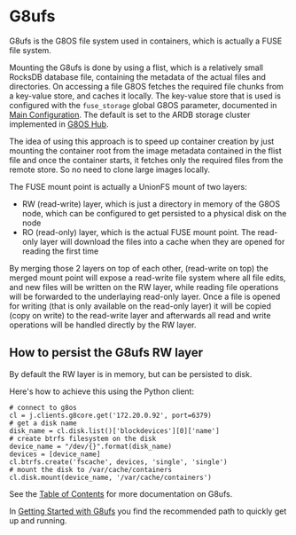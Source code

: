 # G8ufs

G8ufs is the G8OS file system used in containers, which is actually a FUSE file system.

Mounting the G8ufs is done by using a flist, which is a relatively small RocksDB database file, containing the metadata of the actual files and directories. On accessing a file G8OS fetches the required file chunks from a key-value store, and caches it locally. The key-value store that is used is configured with the `fuse_storage` global G8OS parameter, documented in [Main Configuration](../config/main.md#globals). The default is set to the ARDB storage cluster implemented in [G8OS Hub](hub/hub.md).

The idea of using this approach is to speed up container creation by just mounting the container root from the image metadata contained in the flist file and once the container starts, it fetches only the required files from the remote store. So no need to clone large images locally.

The FUSE mount point is actually a UnionFS mount of two layers:
- RW (read-write) layer, which is just a directory in memory of the G8OS node, which can be configured to get persisted to a physical disk on the node
- RO (read-only) layer, which is the actual FUSE mount point. The read-only layer will download the files into a cache when they are opened for reading the first time

By merging those 2 layers on top of each other, (read-write on top) the merged mount point will expose a read-write file system where all file edits, and new files will be written on the RW layer, while reading file operations will be forwarded to the underlaying read-only layer. Once a file is opened for writing (that is only available on the read-only layer) it will be copied (copy on write) to the read-write layer and afterwards all read and write operations will be handled directly by the RW layer.


## How to persist the G8ufs RW layer

By default the RW layer is in memory, but can be persisted to disk.

Here's how to achieve this using the Python client:

```
# connect to g8os
cl = j.clients.g8core.get('172.20.0.92', port=6379)
# get a disk name
disk_name = cl.disk.list()['blockdevices'][0]['name']
# create btrfs filesystem on the disk
device_name = "/dev/{}".format(disk_name)
devices = [device_name]
cl.btrfs.create('fscache', devices, 'single', 'single')
# mount the disk to /var/cache/containers
cl.disk.mount(device_name, '/var/cache/containers')
```

See the [Table of Contents](SUMMARY.md) for more documentation on G8ufs.

In [Getting Started with G8ufs](gettingstarted/gettingstarted.md) you find the recommended path to quickly get up and running.
